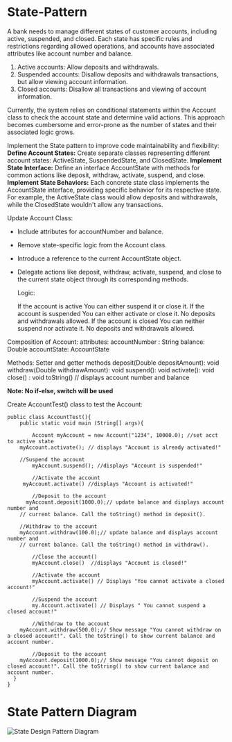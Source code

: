 # State-Pattern

A bank needs to manage different states of customer accounts, including active, suspended, and closed. Each state has specific rules and restrictions regarding allowed operations, and accounts have associated attributes like account number and balance.

1. Active accounts: Allow deposits and withdrawals.
2. Suspended accounts: Disallow deposits and withdrawals transactions, but allow viewing account information.
3. Closed accounts: Disallow all transactions and viewing of account information.

Currently, the system relies on conditional statements within the Account class to check the account state and determine valid actions. This approach becomes cumbersome and error-prone as the number of states and their associated logic grows.

Implement the State pattern to improve code maintainability and flexibility:
**Define Account States:** Create separate classes representing different account states: ActiveState, SuspendedState, and ClosedState.
**Implement State Interface:** Define an interface AccountState with methods for common actions like deposit, withdraw, activate, suspend, and close.
**Implement State Behaviors:** Each concrete state class implements the AccountState interface, providing specific behavior for its respective state. For example, the ActiveState class would allow deposits and withdrawals, while the ClosedState wouldn't allow any transactions.

Update Account Class:
- Include attributes for accountNumber and balance.
- Remove state-specific logic from the Account class.
- Introduce a reference to the current AccountState object.
- Delegate actions like deposit, withdraw, activate, suspend, and close to the current state object through its corresponding methods.

  Logic:

    If the account is active
        You can either suspend it or close it.
    If the account is suspended
        You can either activate or close it.
         No deposits and withdrawals allowed.
    If the account is closed
         You can neither suspend nor activate it.
          No deposits and withdrawals allowed.

Composition of Account:
attributes:
accountNumber : String
balance:  Double
accountState:  AccountState

Methods:
Setter and getter methods
deposit(Double depositAmount): void
withdraw(Double withdrawAmount): void
suspend(): void
activate(): void
close() : void
toString()   // displays account number and balance

**Note:  No if-else, switch will be used**

Create AccountTest() class to test the Account:

    public class AccountTest(){
    	public static void main (String[] args){
    
    		Account myAccount = new Account("1234", 10000.0); //set acct to active state
        myAccount.activate(); // displays "Account is already activated!"
    
        //Suspend the account
    		myAccount.suspend(); //displays "Account is suspended!"
    
    		//Activate the account
         myAccount.activate() //displays "Account is activated!"
    		
    		//Deposit to the account
    	  myAccount.deposit(1000.0);// update balance and displays account number and
        // current balance. Call the toString() method in deposit().    	                                
    
        //Withdraw to the account
      	myAccount.withdraw(100.0);// update balance and displays account number and
        // current balance. Call the toString() method in withdraw().    	                                
    
    		//Close the account()
    		myAccount.close()  //displays "Account is closed!"
    
    		//Activate the account
    		myAccount.activate() // Displays "You cannot activate a closed account!"	
    
    		//Suspend the account
    		my.Account.activate() // Displays " You cannot suspend a closed account!"
    
    		//Withdraw to the account
        myAccount.withdraw(500.0);// Show message "You cannot withdraw on a closed account!". Call the toString() to show current balance and account number.
    
    		//Deposit to the account
        myAccount.deposit(1000.0);// Show message "You cannot deposit on closed account!". Call the toString() to show current balance and account number.
      }
    }



# State Pattern Diagram
![State Design Pattern Diagram](https://github.com/HannahCondada/State-Pattern/assets/142371011/04164862-dfdb-488b-a9fe-d79ad5cff1cf)
